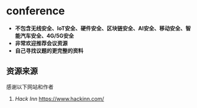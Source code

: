 # conference

- **不包含无线安全、IoT安全、硬件安全、区块链安全、AI安全、移动安全、智能汽车安全、4G/5G安全**
- **非常欢迎推荐会议资源**
- **自己寻找议题的更完整的资料**

## 资源来源

感谢以下网站和作者

1. *Hack Inn* https://www.hackinn.com/

